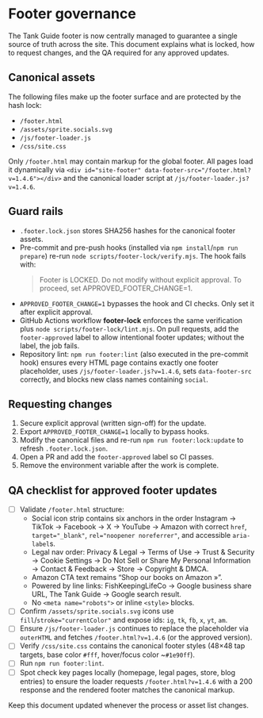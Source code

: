 # Footer governance

The Tank Guide footer is now centrally managed to guarantee a single source of truth across the site. This document explains what is locked, how to request changes, and the QA required for any approved updates.

## Canonical assets

The following files make up the footer surface and are protected by the hash lock:

- `/footer.html`
- `/assets/sprite.socials.svg`
- `/js/footer-loader.js`
- `/css/site.css`

Only `/footer.html` may contain markup for the global footer. All pages load it dynamically via `<div id="site-footer" data-footer-src="/footer.html?v=1.4.6"></div>` and the canonical loader script at `/js/footer-loader.js?v=1.4.6`.

## Guard rails

- `.footer.lock.json` stores SHA256 hashes for the canonical footer assets.
- Pre-commit and pre-push hooks (installed via `npm install`/`npm run prepare`) re-run `node scripts/footer-lock/verify.mjs`. The hook fails with:
  > Footer is LOCKED. Do not modify without explicit approval. To proceed, set APPROVED_FOOTER_CHANGE=1.
- `APPROVED_FOOTER_CHANGE=1` bypasses the hook and CI checks. Only set it after explicit approval.
- GitHub Actions workflow **footer-lock** enforces the same verification plus `node scripts/footer-lock/lint.mjs`. On pull requests, add the `footer-approved` label to allow intentional footer updates; without the label, the job fails.
- Repository lint: `npm run footer:lint` (also executed in the pre-commit hook) ensures every HTML page contains exactly one footer placeholder, uses `/js/footer-loader.js?v=1.4.6`, sets `data-footer-src` correctly, and blocks new class names containing `social`.

## Requesting changes

1. Secure explicit approval (written sign-off) for the update.
2. Export `APPROVED_FOOTER_CHANGE=1` locally to bypass hooks.
3. Modify the canonical files and re-run `npm run footer:lock:update` to refresh `.footer.lock.json`.
4. Open a PR and add the `footer-approved` label so CI passes.
5. Remove the environment variable after the work is complete.

## QA checklist for approved footer updates

- [ ] Validate `/footer.html` structure:
  - Social icon strip contains six anchors in the order Instagram → TikTok → Facebook → X → YouTube → Amazon with correct `href`, `target="_blank"`, `rel="noopener noreferrer"`, and accessible `aria-label`s.
  - Legal nav order: Privacy & Legal → Terms of Use → Trust & Security → Cookie Settings → Do Not Sell or Share My Personal Information → Contact & Feedback → Store → Copyright & DMCA.
  - Amazon CTA text remains “Shop our books on Amazon »”.
  - Powered by line links: FishKeepingLifeCo → Google business share URL, The Tank Guide → Google search result.
  - No `<meta name="robots">` or inline `<style>` blocks.
- [ ] Confirm `/assets/sprite.socials.svg` icons use `fill`/`stroke="currentColor"` and expose ids: `ig`, `tk`, `fb`, `x`, `yt`, `am`.
- [ ] Ensure `/js/footer-loader.js` continues to replace the placeholder via `outerHTML` and fetches `/footer.html?v=1.4.6` (or the approved version).
- [ ] Verify `/css/site.css` contains the canonical footer styles (48×48 tap targets, base color `#fff`, hover/focus color ~`#1e90ff`).
- [ ] Run `npm run footer:lint`.
- [ ] Spot check key pages locally (homepage, legal pages, store, blog entries) to ensure the loader requests `/footer.html?v=1.4.6` with a 200 response and the rendered footer matches the canonical markup.

Keep this document updated whenever the process or asset list changes.
